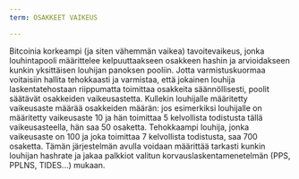```yaml
---
term: OSAKKEET VAIKEUS

---
```

Bitcoinia korkeampi (ja siten vähemmän vaikea) tavoitevaikeus, jonka louhintapooli määrittelee kelpuuttaakseen osakkeen hashin ja arvioidakseen kunkin yksittäisen louhijan panoksen pooliin. Jotta varmistuskuormaa voitaisiin hallita tehokkaasti ja varmistaa, että jokainen louhija laskentatehostaan riippumatta toimittaa osakkeita säännöllisesti, poolit säätävät osakkeiden vaikeusastetta. Kullekin louhijalle määritetty vaikeusaste määrää osakkeiden määrän: jos esimerkiksi louhijalle on määritetty vaikeusaste 10 ja hän toimittaa 5 kelvollista todistusta tällä vaikeusasteella, hän saa 50 osaketta. Tehokkaampi louhija, jonka vaikeusaste on 100 ja joka toimittaa 7 kelvollista todistusta, saa 700 osaketta. Tämän järjestelmän avulla voidaan määrittää tarkasti kunkin louhijan hashrate ja jakaa palkkiot valitun korvauslaskentamenetelmän (PPS, PPLNS, TIDES...) mukaan.
